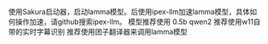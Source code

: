 使用Sakura启动器，启动lamma模型。后使用ipex-llm加速lamma模型，具体如何操作加速，请github搜索ipex-llm。
模型推荐使用 0.5b qwen2
推荐使用w11自带的实时字幕识别
推荐使用团子翻译器来调用lamma模型
